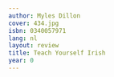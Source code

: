 ```yaml
---
author: Myles Dillon
cover: 434.jpg
isbn: 0340057971
lang: nl
layout: review
title: Teach Yourself Irish
year: 0
---
```


